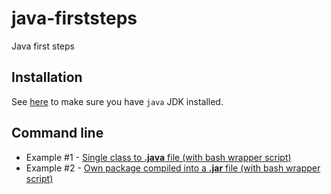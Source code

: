# java-firststeps

Java first steps

## Installation

See [here](JAVA.md) to make sure you have `java` JDK installed.

## Command line

* Example #1 - [Single class to **.java** file (with bash wrapper script)](01-command-line/example01/README.md)
* Example #2 - [Own package compiled into a **.jar** file (with bash wrapper script)](01-command-line/example02/README.md)
